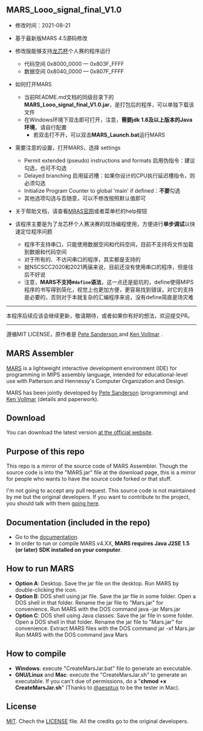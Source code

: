 ## MARS_Looo_signal_final_V1.0

- 修改时间：2021-08-21

- 基于最新版MARS 4.5源码修改
- 修改版能够支持[龙芯杯](http://www.nscscc.org/)个人赛的程序运行
  - 代码空间 0x8000_0000 — 0x803F_FFFF
  - 数据空间 0x8040_0000 — 0x807F_FFFF
- 如何打开MARS
  - 当前README.md文档的同级目录下的**MARS_Looo_signal_final_V1.0.jar**，是打包后的程序，可以单独下载该文件
  - 在Windows环境下双击即可打开，注意，**需要jdk 1.8及以上版本的Java环境**，请自行配置
    - 若双击打不开，可以双击**MARS_Launch.bat**运行MARS
- 需要注意的设置，打开MARS，选择 settings
  - Permit extended (pseudo) instructions and formats 启用伪指令：建议勾选，也可不勾选
  - Delayed branching 启用延迟槽：如果你设计的CPU执行延迟槽指令，则必须勾选
  - Initialize Program Counter to global 'main' if defined：**不要**勾选
  - 其他选项勾选与否随意，可以不修改按照默认值即可
- 关于帮助文档，请查看[MRAS官网][6]或者菜单栏的help按钮
- 该程序主要是为了龙芯杯个人赛决赛的现场编程使用，方便进行**单步调试**以快速定位程序问题
  - 程序不支持串口，只能使用数据空间和代码空间，目前不支持将文件加载到数据和代码空间
  - 对于所有的、不访问串口的程序，其实都是支持的
  - 就NSCSCC2020和2021两届来说，目前还没有使用串口的程序，但是往后不好说
  - 注意，**MARS不支持`#define`语法**，这一点还是挺坑的，define使得MIPS程序的书写得到简化，视觉上也更加方便，更容易找到错误，对它的支持是必要的，否则对于本就复杂的汇编程序来说，没有define简直是场灾难

_____

本程序后续应该会继续更新，敬请期待，或者如果你有好的想法，欢迎提交PR。

_____

遵循MIT LICENSE，原作者是 [Pete Sanderson ][4]and [Ken Vollmar][5] .

## MARS Assembler

[MARS][1] is a lightweight interactive development environment (IDE) for programming in MIPS assembly language, intended for educational-level use with Patterson and Hennessy's Computer Organization and Design.

MARS has been jointly developed by [Pete Sanderson][4] (programming) and [Ken Vollmar][5] (details and paperwork).

## Download
You can download the latest version [at the official website][6].

## Purpose of this repo
This repo is a mirror of the source code of MARS Assembler. Though the source code is into the "MARS.jar" file at the download page, this is a mirror for people who wants to have the source code forked or that stuff.

I'm not going to accept any pull request. This source code is not maintained by me but the original developers. If you want to contribute to the project, you should talk with them [going here][8].

## Documentation (included in the repo)
 - Go to the [documentation][7].
 - In order to run or compile MARS v4.XX, **MARS requires Java J2SE 1.5 (or later) SDK installed on your computer**.

## How to run MARS
 - **Option A**: Desktop. Save the jar file on the desktop. Run MARS by double-clicking the icon.
 - **Option B**: DOS shell using jar file. Save the jar file in some folder. Open a DOS shell in that folder. Rename the jar file to "Mars.jar" for convenience. Run MARS with the DOS command  java -jar Mars.jar
 - **Option C**: DOS shell using Java classes. Save the jar file in some folder. Open a DOS shell in that folder. Rename the jar file to "Mars.jar" for convenience. Extract MARS files with the DOS command  jar -xf Mars.jar Run MARS with the DOS command  java Mars

## How to compile
 - **Windows**: execute "CreateMarsJar.bat" file to generate an executable.
 - **GNU/Linux** and **Mac**: execute the "CreateMarsJar.sh" to generate an executable. If you can't due of permissions, do a "**chmod +x CreateMarsJar.sh**" (Thanks to [@aesptux][8] to be the tester in Mac).

## License
[MIT][2]. Chech the [LICENSE][3] file. All the credits go to the original developers.

[1]: http://courses.missouristate.edu/KenVollmar/MARS/index.htm
[2]: http://www.opensource.org/licenses/mit-license.html
[3]: https://github.com/adolphenom/MARS_Assembler/blob/master/LICENSE
[4]: http://faculty.otterbein.edu/PSanderson/
[5]: http://courses.missouristate.edu/KenVollmar/
[6]: http://courses.missouristate.edu/KenVollmar/MARS/download.htm
[7]: http://courses.missouristate.edu/KenVollmar/MARS/Help/MarsHelpIntro.html
[8]: http://twitter.com/aesptux